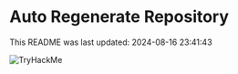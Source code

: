 # Auto Regenerate Repository

This README was last updated: 2024-08-16 23:41:43

 ![TryHackMe](https://tryhackme.com/badge/533634)